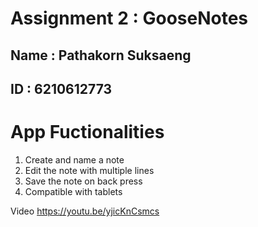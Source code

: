 # Assignment 2 : GooseNotes

## Name : Pathakorn Suksaeng
## ID : 6210612773

# App Fuctionalities
1. Create and name a note
2. Edit the note with multiple lines
3. Save the note on back press
4. Compatible with tablets

Video https://youtu.be/yjicKnCsmcs

